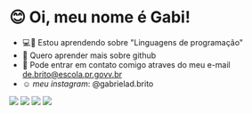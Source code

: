 # :blush: Oi, meu nome é Gabi!
- :computer::thought_balloon:	 Estou aprendendo sobre "Linguagens de programação"
-  :thinking: Quero aprender mais sobre github
- :love_letter: Pode entrar em contato comigo atraves do meu e-mail de.brito@escola.pr.govv.br
- :relaxed: *meu instagram*: @gabrielad.brito

![](https://img.shields.io/badge/Scratch-4D97FF?style=for-the-badge&logo=Scratch&logoColor=white)
![](https://img.shields.io/badge/JavaScript-323330?style=for-the-badge&logo=javascript&logoColor=F7DF1E)
<a href="https://instagram.com/coloque-o-seu-instagram-aqui" target="_blank"><img src="https://img.shields.io/badge/-Instagram-%23E4405F?style=for-the-badge&logo=instagram&logoColor=white" target="_blank"></a>
<a href = "mailto:coloque-o-seu-e-mail-aqui"><img src="https://img.shields.io/badge/Gmail-D14836?style=for-the-badge&logo=gmail&logoColor=white" target="_blank"></a>
